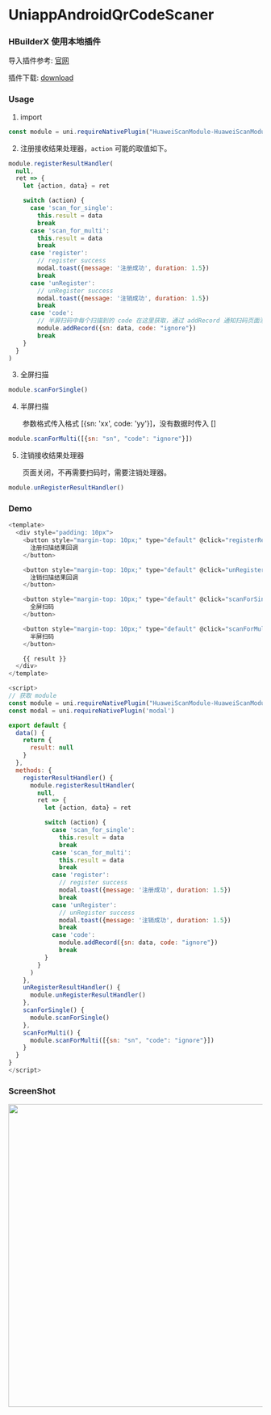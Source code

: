 # UniappAndroidQrCodeScaner

### HBuilderX 使用本地插件

导入插件参考: [官网](https://nativesupport.dcloud.net.cn/NativePlugin/use/use_local_plugin.html)

插件下载: [download](https://github.com/zhaozhentao/UniappAndroidQrCodeScaner/releases/download/1.0.0/HuaweiScanModule.zip)

### Usage

1. import
```javascript
const module = uni.requireNativePlugin("HuaweiScanModule-HuaweiScanModule")
```
2. 注册接收结果处理器，`action` 可能的取值如下。

```javascript
module.registerResultHandler(
  null,
  ret => {
    let {action, data} = ret

    switch (action) {
      case 'scan_for_single':
        this.result = data
        break
      case 'scan_for_multi':
        this.result = data
        break
      case 'register':
        // register success
        modal.toast({message: '注册成功', duration: 1.5})
        break
      case 'unRegister':
        // unRegister success
        modal.toast({message: '注销成功', duration: 1.5})
        break
      case 'code':
        // 半屏扫码中每个扫描到的 code 在这里获取，通过 addRecord 通知扫码页面添加记录
        module.addRecord({sn: data, code: "ignore"})
        break
    }
  }
)
```

3. 全屏扫描
```javascript
module.scanForSingle()
```

4. 半屏扫描

　　参数格式传入格式 [{sn: 'xx', code: 'yy'}]，没有数据时传入 []

```javascript
module.scanForMulti([{sn: "sn", "code": "ignore"}])
```

5. 注销接收结果处理器

　　页面关闭，不再需要扫码时，需要注销处理器。
  
```javascript
module.unRegisterResultHandler()
```

### Demo

```javascript
<template>
  <div style="padding: 10px">
    <button style="margin-top: 10px;" type="default" @click="registerResultHandler">
      注册扫描结果回调
    </button>

    <button style="margin-top: 10px;" type="default" @click="unRegisterResultHandler">
      注销扫描结果回调
    </button>

    <button style="margin-top: 10px;" type="default" @click="scanForSingle">
      全屏扫码
    </button>

    <button style="margin-top: 10px;" type="default" @click="scanForMulti">
      半屏扫码
    </button>

    {{ result }}
  </div>
</template>

<script>
// 获取 module
const module = uni.requireNativePlugin("HuaweiScanModule-HuaweiScanModule")
const modal = uni.requireNativePlugin('modal')

export default {
  data() {
    return {
      result: null
    }
  },
  methods: {
    registerResultHandler() {
      module.registerResultHandler(
        null,
        ret => {
          let {action, data} = ret

          switch (action) {
            case 'scan_for_single':
              this.result = data
              break
            case 'scan_for_multi':
              this.result = data
              break
            case 'register':
              // register success
              modal.toast({message: '注册成功', duration: 1.5})
              break
            case 'unRegister':
              // unRegister success
              modal.toast({message: '注销成功', duration: 1.5})
              break
            case 'code':
              module.addRecord({sn: data, code: "ignore"})
              break
          }
        }
      )
    },
    unRegisterResultHandler() {
      module.unRegisterResultHandler()
    },
    scanForSingle() {
      module.scanForSingle()
    },
    scanForMulti() {
      module.scanForMulti([{sn: "sn", "code": "ignore"}])
    }
  }
}
</script>
```

### ScreenShot

<img src="https://github.com/zhaozhentao/UniappAndroidQrCodeScaner/blob/main/screenshot/screenshot.jpg?raw=true" style="height: 600px;" />

